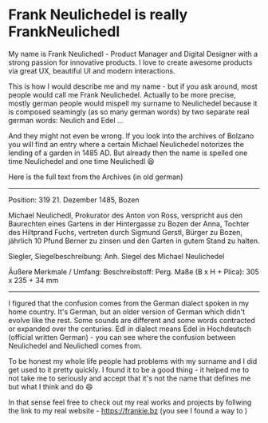 # Frank Neulichedel is really FrankNeulichedl

My name is Frank Neulichedl - Product Manager and Digital Designer with a strong passion for innovative products. I love to create awesome products via great UX, beautiful UI and modern interactions.


This is how I would describe me and my name - but if you ask around, most people would call me Frank Neulichedel. Actually to be more precise, mostly german people would mispell my surname to Neulichedel because it is composed seamingly (as so many german words) by two separate real german words: Neulich and Edel ... 

And they might not even be wrong. If you look into the archives of Bolzano you will find an entry where a certain Michael Neulichedel notorizes the lending of a garden in 1485 AD. But already then the name is spelled one time Neulichedel and one time Neulichedl 😆 

Here is the full text from the Archives (in old german)

----

Position: 319 21. Dezember 1485, Bozen

Michael Neulichedl, Prokurator des Anton von Ross, verspricht aus den Baurechten
eines Gartens in der Hintergasse zu Bozen der Anna, Tochter des Hiltprand Fuchs,
vertreten durch Sigmund Gerstl, Bürger zu Bozen, jährlich 10 Pfund Berner zu zinsen
und den Garten in gutem Stand zu halten.

Siegler, Siegelbeschreibung: Anh. Siegel des Michael Neulichedel

Äußere Merkmale / Umfang: Beschreibstoff: Perg.
Maße (B x H + Plica): 305 x 235 + 34 mm 

----

I figured that the confusion comes from the German dialect spoken in my home country. It's German, but an older version of German which didn't evolve like the rest. Some sounds are different and some words contracted or expanded over the centuries. Edl in dialect means Edel in Hochdeutsch (official written German) - you can see where the confusion between Neulichedel and Neulichedl comes from.

To be honest my whole life people had problems with my surname and I did get used to it pretty quickly. I found it to be a good thing - it helped me to not take me to seriously and accept that it's not the name that defines me but what I think and do 😄

In that sense feel free to check out my real works and projects by follwing the link to my real website - https://frankie.bz  (you see I found a way to )


